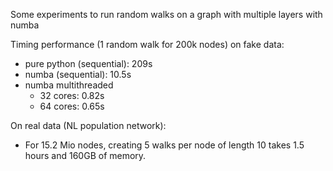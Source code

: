 Some experiments to run random walks on a graph with multiple layers with numba


Timing performance (1 random walk for 200k nodes) on fake data:
- pure python (sequential): 209s
- numba (sequential): 10.5s
- numba multithreaded 
  - 32 cores: 0.82s
  - 64 cores: 0.65s

On real data (NL population network):
- For 15.2 Mio nodes, creating 5 walks per node of length 10 takes 1.5 hours and 160GB of memory. 


